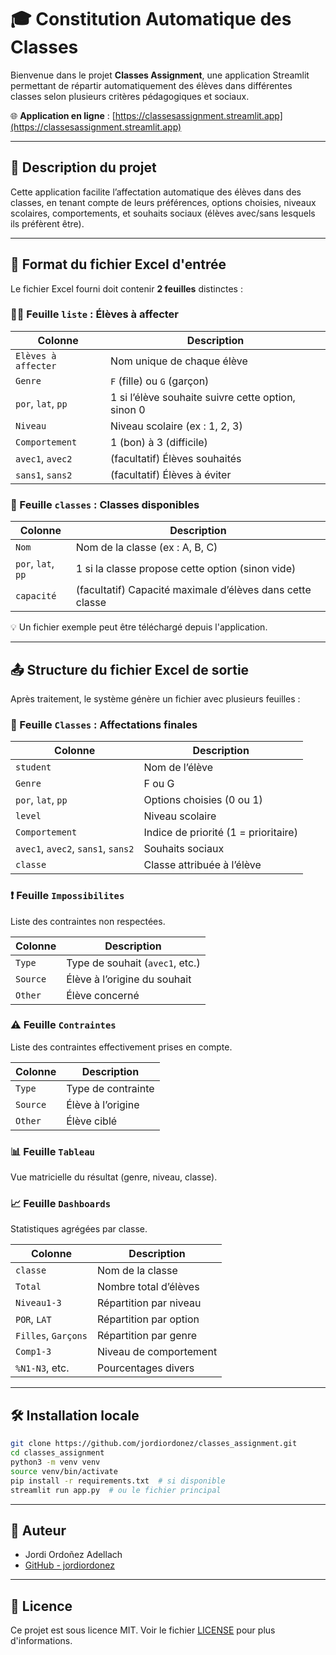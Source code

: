 # 🎓 Constitution Automatique des Classes

Bienvenue dans le projet **Classes Assignment**, une application Streamlit permettant de répartir automatiquement des élèves dans différentes classes selon plusieurs critères pédagogiques et sociaux.

🌐 **Application en ligne** : [https://classesassignment.streamlit.app](https://classesassignment.streamlit.app)

---

## 📝 Description du projet

Cette application facilite l’affectation automatique des élèves dans des classes, en tenant compte de leurs préférences, options choisies, niveaux scolaires, comportements, et souhaits sociaux (élèves avec/sans lesquels ils préfèrent être).

---

## 📄 Format du fichier Excel d'entrée

Le fichier Excel fourni doit contenir **2 feuilles** distinctes :

### 🧑‍🎓 Feuille `liste` : Élèves à affecter

| Colonne           | Description                                                        |
|-------------------|--------------------------------------------------------------------|
| `Elèves à affecter` | Nom unique de chaque élève                                       |
| `Genre`           | `F` (fille) ou `G` (garçon)                                        |
| `por`, `lat`, `pp` | 1 si l’élève souhaite suivre cette option, sinon 0               |
| `Niveau`          | Niveau scolaire (ex : 1, 2, 3)                                     |
| `Comportement`    | 1 (bon) à 3 (difficile)                                            |
| `avec1`, `avec2`  | (facultatif) Élèves souhaités                                     |
| `sans1`, `sans2`  | (facultatif) Élèves à éviter                                      |

### 🏫 Feuille `classes` : Classes disponibles

| Colonne    | Description                                                            |
|------------|------------------------------------------------------------------------|
| `Nom`      | Nom de la classe (ex : A, B, C)                                        |
| `por`, `lat`, `pp` | 1 si la classe propose cette option (sinon vide)            |
| `capacité` | (facultatif) Capacité maximale d’élèves dans cette classe             |

💡 Un fichier exemple peut être téléchargé depuis l'application.

---

## 📤 Structure du fichier Excel de sortie

Après traitement, le système génère un fichier avec plusieurs feuilles :

### 🏫 Feuille `Classes` : Affectations finales
| Colonne        | Description                            |
|----------------|----------------------------------------|
| `student`      | Nom de l’élève                         |
| `Genre`        | F ou G                                 |
| `por`, `lat`, `pp` | Options choisies (0 ou 1)          |
| `level`        | Niveau scolaire                        |
| `Comportement` | Indice de priorité (1 = prioritaire)  |
| `avec1`, `avec2`, `sans1`, `sans2` | Souhaits sociaux    |
| `classe`       | Classe attribuée à l’élève             |

### ❗ Feuille `Impossibilites`
Liste des contraintes non respectées.

| Colonne  | Description                      |
|----------|----------------------------------|
| `Type`   | Type de souhait (`avec1`, etc.)  |
| `Source` | Élève à l’origine du souhait     |
| `Other`  | Élève concerné                   |

### ⚠️ Feuille `Contraintes`
Liste des contraintes effectivement prises en compte.

| Colonne  | Description                      |
|----------|----------------------------------|
| `Type`   | Type de contrainte               |
| `Source` | Élève à l’origine                |
| `Other`  | Élève ciblé                      |

### 📊 Feuille `Tableau`
Vue matricielle du résultat (genre, niveau, classe).

### 📈 Feuille `Dashboards`
Statistiques agrégées par classe.

| Colonne          | Description                        |
|------------------|------------------------------------|
| `classe`         | Nom de la classe                   |
| `Total`          | Nombre total d’élèves              |
| `Niveau1-3`      | Répartition par niveau             |
| `POR`, `LAT`     | Répartition par option             |
| `Filles`, `Garçons` | Répartition par genre          |
| `Comp1-3`        | Niveau de comportement             |
| `%N1-N3`, etc.   | Pourcentages divers                |

---

## 🛠️ Installation locale

```bash
git clone https://github.com/jordiordonez/classes_assignment.git
cd classes_assignment
python3 -m venv venv
source venv/bin/activate
pip install -r requirements.txt  # si disponible
streamlit run app.py  # ou le fichier principal
```

---

## 👤 Auteur

- Jordi Ordoñez Adellach  
- [GitHub - jordiordonez](https://github.com/jordiordonez)

---

## 📄 Licence

Ce projet est sous licence MIT. Voir le fichier [LICENSE](https://github.com/jordiordonez/classes_assignment/blob/main/LICENCE) pour plus d'informations.

